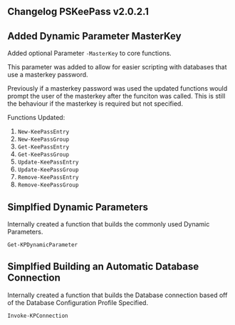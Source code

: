 ## Changelog PSKeePass v2.0.2.1

## Added Dynamic Parameter MasterKey
Added optional Parameter `-MasterKey` to core functions.

This parameter was added to allow for easier scripting with databases that use a masterkey password.

Previously if a masterkey password was used the updated functions would prompt the user of the masterkey after the funciton was called. This is still the behaviour if the masterkey is required but not specified.

Functions Updated:

1. `New-KeePassEntry`
2. `New-KeePassGroup`
3. `Get-KeePassEntry`
4. `Get-KeePassGroup`
5. `Update-KeePassEntry`
6. `Update-KeePassGroup`
7. `Remove-KeePassEntry`
8. `Remove-KeePassGroup`

## Simplfied Dynamic Parameters
Internally created a function that builds the commonly used Dynamic Parameters.

`Get-KPDynamicParameter`

## Simplfied Building an Automatic Database Connection 
Internally created a function that builds the Database connection based off of the Database Configuration Profile Specified.

`Invoke-KPConnection`
